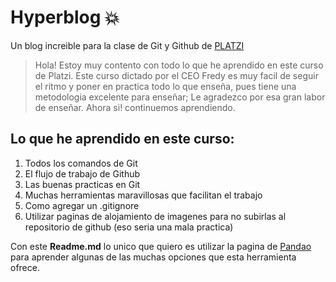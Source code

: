 # Hyperblog 💥
Un blog increible para la clase de Git y Github de [PLATZI](http://https://platzi.com/ "PLATZI")

> Hola! Estoy muy contento con todo lo que he aprendido en este curso de Platzi. Este curso dictado por el CEO Fredy es muy facil de seguir el ritmo y poner en practica todo lo que ense&ntilde;a, pues tiene una metodologia excelente para ense&ntilde;ar; Le agradezco por esa gran labor de ense&ntilde;ar. Ahora si! continuemos aprendiendo. 

## Lo que he aprendido en este curso: 

1.  Todos los comandos de Git
2.  El flujo de trabajo de Github
3.  Las buenas practicas en Git
4. Muchas herramientas maravillosas que facilitan el trabajo
5.  Como agregar un .gitignore 
6. Utilizar paginas de alojamiento de imagenes para no subirlas al repositorio de github (eso seria una mala practica)

Con este **Readme.md** lo unico que quiero es utilizar la pagina de [Pandao](http://https://pandao.github.io/editor.md/en.html "Pandao") para aprender algunas de las muchas opciones que esta herramienta ofrece.  
